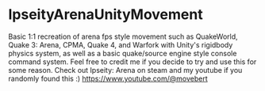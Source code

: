 # IpseityArenaUnityMovement
 Basic 1:1 recreation of arena fps style movement such as QuakeWorld, Quake 3: Arena, CPMA, Quake 4, and Warfork with Unity's rigidbody physics system, as well as a basic quake/source engine style console command system.
 Feel free to credit me if you decide to try and use this for some reason.
 Check out Ipseity: Arena on steam and my youtube if you randomly found this :)
 https://www.youtube.com/@movebert
